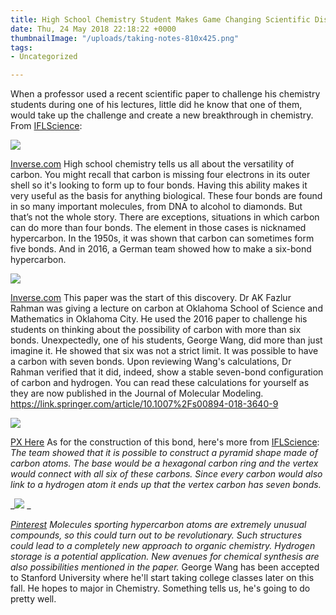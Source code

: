 ```yaml
---
title: High School Chemistry Student Makes Game Changing Scientific Discovery
date: Thu, 24 May 2018 22:18:22 +0000
thumbnailImage: "/uploads/taking-notes-810x425.png"
tags:
- Uncategorized

---
```

When a professor used a recent scientific paper to challenge his chemistry students during one of his lectures, little did he know that one of them, would take up the challenge and create a new breakthrough in chemistry. From [IFLScience](http://www.iflscience.com/chemistry/a-high-school-kid-from-oklahoma-just-made-a-massive-breakthrough-in-chemistry/): 

![](http://newsattorneys.staging.wpengine.com/wp-content/uploads/2018/05/dr-rahman-and-mr-wang-co-authors-of-the-new-paper-1024x771.jpg) 

[Inverse.com](https://www.inverse.com/article/44254-high-school-student-george-wang-carbon-7-bonds) High school chemistry tells us all about the versatility of carbon. You might recall that carbon is missing four electrons in its outer shell so it's looking to form up to four bonds. Having this ability makes it very useful as the basis for anything biological. These four bonds are found in so many important molecules, from DNA to alcohol to diamonds. But that’s not the whole story. There are exceptions, situations in which carbon can do more than four bonds. The element in those cases is nicknamed hypercarbon. In the 1950s, it was shown that carbon can sometimes form five bonds. And in 2016, a German team showed how to make a six-bond hypercarbon. 

![](http://newsattorneys.staging.wpengine.com/wp-content/uploads/2018/05/carbon-bonds.jpg) 

[Inverse.com](https://www.inverse.com/article/44254-high-school-student-george-wang-carbon-7-bonds) This paper was the start of this discovery. Dr AK Fazlur Rahman was giving a lecture on carbon at Oklahoma School of Science and Mathematics in Oklahoma City. He used the 2016 paper to challenge his students on thinking about the possibility of carbon with more than six bonds. Unexpectedly, one of his students, George Wang, did more than just imagine it. He showed that six was not a strict limit. It was possible to have a carbon with seven bonds. Upon reviewing Wang's calculations, Dr Rahman verified that it did, indeed, show a stable seven-bond configuration of carbon and hydrogen. You can read these calculations for yourself as they are now published in the Journal of Molecular Modeling. https://link.springer.com/article/10.1007%2Fs00894-018-3640-9 

![](http://newsattorneys.staging.wpengine.com/wp-content/uploads/2018/05/check_class_desk_idea_learning_lecture_notebook_notes-913134-1024x605.jpg) 

[PX Here](https://pxhere.com/en/photo/913134) As for the construction of this bond, here's more from [IFLScience](http://www.iflscience.com/chemistry/a-high-school-kid-from-oklahoma-just-made-a-massive-breakthrough-in-chemistry/): _The team showed that it is possible to construct a pyramid shape made of carbon atoms. The base would be a hexagonal carbon ring and the vertex would connect with all six of these carbons. Since every carbon would also link to a hydrogen atom it ends up that the vertex carbon has seven bonds._

 _![](http://newsattorneys.staging.wpengine.com/wp-content/uploads/2018/05/stanford-sign.jpg) _

[_Pinterest_](https://www.pinterest.com/pin/62417144810344900/?lp=true) _Molecules sporting hypercarbon atoms are extremely unusual compounds, so this could turn out to be revolutionary. Such structures could lead to a completely new approach to organic chemistry. Hydrogen storage is a potential application. New avenues for chemical synthesis are also possibilities mentioned in the paper._ George Wang has been accepted to Stanford University where he'll start taking college classes later on this fall. He hopes to major in Chemistry. Something tells us, he's going to do pretty well.
